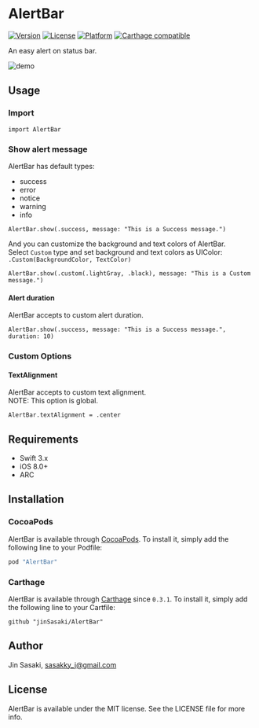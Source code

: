 # AlertBar

[![Version](https://img.shields.io/cocoapods/v/AlertBar.svg?style=flat)](http://cocoapods.org/pods/AlertBar)
[![License](https://img.shields.io/cocoapods/l/AlertBar.svg?style=flat)](http://cocoapods.org/pods/AlertBar)
[![Platform](https://img.shields.io/cocoapods/p/AlertBar.svg?style=flat)](http://cocoapods.org/pods/AlertBar)
[![Carthage compatible](https://img.shields.io/badge/Carthage-compatible-4BC51D.svg?style=flat)](https://github.com/Carthage/Carthage)

An easy alert on status bar.

![demo](./assets/demo.gif)

## Usage
### Import
```
import AlertBar
```

### Show alert message
AlertBar has default types:
- success
- error
- notice
- warning
- info

```
AlertBar.show(.success, message: "This is a Success message.")
```

And you can customize the background and text colors of AlertBar.  
Select `Custom` type and set background and text colors as UIColor:  `.Custom(BackgroundColor, TextColor)`

```
AlertBar.show(.custom(.lightGray, .black), message: "This is a Custom message.")
```

#### Alert duration
AlertBar accepts to custom alert duration.
```
AlertBar.show(.success, message: "This is a Success message.", duration: 10)
```

### Custom Options
#### TextAlignment
AlertBar accepts to custom text alignment.  
NOTE: This option is global.
```
AlertBar.textAlignment = .center
```

## Requirements

- Swift 3.x
- iOS 8.0+
- ARC

## Installation
### CocoaPods

AlertBar is available through [CocoaPods](http://cocoapods.org).
To install it, simply add the following line to your Podfile:

```ruby
pod "AlertBar"
```

### Carthage

AlertBar is available through [Carthage](https://github.com/Carthage/Carthage) since `0.3.1`.
To install it, simply add the following line to your Cartfile:

```
github "jinSasaki/AlertBar"
```

## Author

Jin Sasaki, sasakky_j@gmail.com

## License

AlertBar is available under the MIT license. See the LICENSE file for more info.
